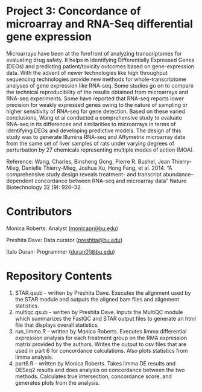 # Project 3: Concordance of microarray and RNA-Seq differential gene expression

Microarrays have been at the forefront of analyzing transcriptomes for evaluating drug safety. It helps in identifying Differentially Expressed Genes (DEGs) and predicting patient/toxicity outcomes based on gene-expression data. With the advent of newer technologies like high throughput sequencing technologies provide new methods for whole-transcriptome analyses of gene expression like RNA-seq. Some studies go on to compare the technical reproducibility of the results obtained from microarrays and RNA-seq experiments. Some have reported that RNA-seq reports lower precision for weakly expressed genes owing to the nature of sampling or higher sensitivity of RNA-seq for gene detection. Based on these varied conclusions, Wang et al conducted a comprehensive study to evaluate RNA-seq in its differences and similarities to microarrays in terms of identifying DEGs and developing predictive models. The design of this study was to generate Illumina RNA-seq and Affymetrix microarray data from the same set of liver samples of rats under varying degrees of perturbation by 27 chemicals representing multiple modes of action (MOA). 

Reference:
Wang, Charles, Binsheng Gong, Pierre R. Bushel, Jean Thierry-Mieg, Danielle Thierry-Mieg, Joshua Xu, Hong Fang, et al. 2014. “A comprehensive study design reveals treatment- and transcript abundance–dependent concordance between RNA-seq and microarray data” Nature Biotechnology 32 (9): 926–32.

# Contributors

Monica Roberts: Analyst (monicapr@bu.edu)

Preshita Dave: Data curator (preshita@bu.edu)

Italo Duran: Programmer (duran01@bu.edu)

# Repository Contents

1. STAR.qsub - written by Preshita Dave. Executes the alignment used by the STAR module and outputs the aligned bam files and alignment statistics. 
2. multiqc.qsub - written by Preshita Dave. Inputs the MultiQC module which summarizes the FastQC and STAR output files to generate an html file that displays overall statistics. 
3. run_limma.R - written by Monica Roberts. Executes limma differential expression analysis for each treatment group on the RMA expression matrix provided by the authors. Writes the output to csv files that are used in part 6 for concordance calculations. Also plots statistics from limma analysis.
4. part6.R - written by Monica Roberts. Takes limma DE results and DESeq2 results and does analysis on concordance between the two methods. Calculates true intersection, concordance score, and generates plots from the analysis. 
